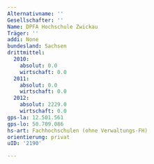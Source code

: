 ```yaml
---
Alternativname: ''
Gesellschafter: ''
Name: DPFA Hochschule Zwickau
Träger: ''
addi: None
bundesland: Sachsen
drittmittel:
  2010:
    absolut: 0.0
    wirtschaft: 0.0
  2011:
    absolut: 0.0
    wirtschaft: 0.0
  2012:
    absolut: 2229.0
    wirtschaft: 0.0
gps-la: 12.501.561
gps-lo: 50.709.086
hs-art: Fachhochschulen (ohne Verwaltungs-FH)
orientierung: privat
uID: '2190'

---
```


